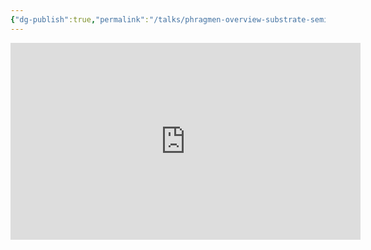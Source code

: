 ```yaml
---
{"dg-publish":true,"permalink":"/talks/phragmen-overview-substrate-seminar/","created":"2023-08-28T14:03:15.000+01:00","updated":"2023-08-28T14:03:15.168+01:00"}
---
```




<iframe width="560" height="315" src="https://www.youtube.com/embed/MjOvVhc1oXw" title="YouTube video player" frameborder="0" allow="accelerometer; autoplay; clipboard-write; encrypted-media; gyroscope; picture-in-picture" allowfullscreen></iframe>
